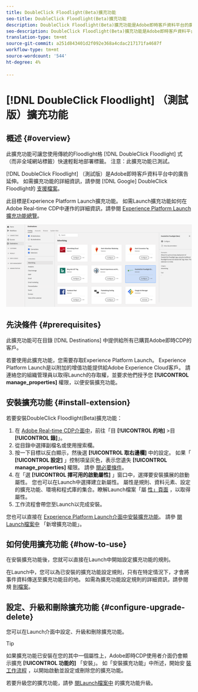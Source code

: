 ```yaml
---
title: DoubleClick Floodlight(Beta)擴充功能
seo-title: DoubleClick Floodlight(Beta)擴充功能
description: DoubleClick Floodlight(Beta)擴充功能是Adobe即時客戶資料平台的廣告目的地。 如需擴充功能的詳細資訊，請參閱Adobe Exchange的擴充功能頁面。
seo-description: DoubleClick Floodlight(Beta)擴充功能是Adobe即時客戶資料平台的廣告目的地。 如需擴充功能的詳細資訊，請參閱Adobe Exchange的擴充功能頁面。
translation-type: tm+mt
source-git-commit: a251d843401d2f092e368a4cdac217171fa4687f
workflow-type: tm+mt
source-wordcount: '544'
ht-degree: 4%

---
```



# [!DNL DoubleClick Floodlight] （測試版）擴充功能

## 概述 {#overview}

此擴充功能可讓您使用傳統的Floodlight格 [!DNL DoubleClick Floodlight] 式（而非全域網站標籤）快速輕鬆地部署標籤。 注意：此擴充功能已測試。

[!DNL DoubleClick Floodlight] （測試版）是Adobe即時客戶資料平台中的廣告延伸。 如需擴充功能的詳細資訊，請參閱 [!DNL Google] DoubleClick Floodlight的 [支援檔案](https://support.google.com/dcm/answer/2823388?hl=en)。

此目標是Experience Platform Launch擴充功能。 如需Launch擴充功能如何在Adobe Real-time CDP中運作的詳細資訊，請參閱 [Experience Platform Launch擴充功能總覽](/help/rtcdp/destinations/experience-platform-launch-extensions.md)。

![Doubleclick Floodlight擴充功能](assets/doubleclick-floodlight-extension.png)

## 先決條件 {#prerequisites}

此擴充功能可在目錄 [!DNL Destinations] 中提供給所有已購買Adobe即時CDP的客戶。

若要使用此擴充功能，您需要存取Experience Platform Launch。 Experience Platform Launch是以附加的增值功能提供給Adobe Experience Cloud客戶。 請連絡您的組織管理員以取得Launch的存取權，並要求他們授予您 **[!UICONTROL manage_properties]** 權限，以便安裝擴充功能。

## 安裝擴充功能 {#install-extension}

若要安裝DoubleClick Floodlight(Beta)擴充功能：

1. 在 [Adobe Real-time CDP介面中](http://platform.adobe.com/)，前往「目 **[!UICONTROL 的地]** >目 **[!UICONTROL 錄]**」。
2. 從目錄中選擇副檔名或使用搜索欄。
3. 按一下目標以反白顯示，然後選 **[!UICONTROL 取右邊欄]** 中的設定。 如果「 **[!UICONTROL 設定]** 」控制項呈灰色，表示您遺失 **[!UICONTROL manage_properties]** 權限。 請參 [閱必要條件](#prerequisites)。
4. 在「選 **[!UICONTROL 擇可用的啟動屬性]** 」窗口中，選擇要安裝擴展的啟動屬性。 您也可以在Launch中選擇建立新屬性。 屬性是規則、資料元素、設定的擴充功能、環境和程式庫的集合。瞭解Launch檔案「屬 [性」頁面](https://docs.adobe.com/content/help/en/launch/using/reference/admin/companies-and-properties.html#properties-page) ，以取得屬性。
5. 工作流程會帶您至Launch以完成安裝。

您也可以直接在 [Experience Platform Launch介面中安裝擴充功能](https://launch.adobe.com/)。 請參 [閱Launch檔案中](https://docs.adobe.com/content/help/en/launch/using/reference/manage-resources/extensions/overview.html#add-a-new-extension) 「新增擴充功能」。


## 如何使用擴充功能 {#how-to-use}

在安裝擴充功能後，您就可以直接在Launch中開始設定擴充功能的規則。

在Launch中，您可以為已安裝的擴充功能設定規則，只有在特定情況下，才會將事件資料傳送至擴充功能目的地。 如需為擴充功能設定規則的詳細資訊，請參閱規 [則檔案](https://docs.adobe.com/help/zh-Hant/launch/using/reference/manage-resources/rules.html)。

## 設定、升級和刪除擴充功能 {#configure-upgrade-delete}

您可以在Launch介面中設定、升級和刪除擴充功能。

>[!TIP]
>
>如果擴充功能已安裝在您的其中一個屬性上，Adobe即時CDP使用者介面仍會顯示擴充 **[!UICONTROL 功能的]** 「安裝」。 如「安裝擴充功能」中所述，開始安 [裝工作流程](#install-extension) ，以開始啟動並設定或刪除您的擴充功能。

若要升級您的擴充功能，請參 [閱Launch檔案中](https://docs.adobe.com/content/help/en/launch/using/reference/manage-resources/extensions/extension-upgrade.html) 的擴充功能升級。






